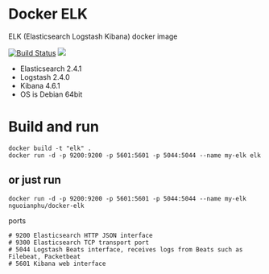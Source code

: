 # Docker ELK

ELK (Elasticsearch Logstash Kibana) docker image

[![Build Status](https://travis-ci.org/nguoianphu/docker-elk.svg?branch=master)](https://travis-ci.org/nguoianphu/docker-elk) [![](https://images.microbadger.com/badges/image/nguoianphu/docker-elk.svg)](http://microbadger.com/images/nguoianphu/docker-elk "Get your own image badge on microbadger.com")

- Elasticsearch 2.4.1
- Logstash 2.4.0
- Kibana 4.6.1
- OS is Debian 64bit

# Build and run
    
    docker build -t "elk" .
    docker run -d -p 9200:9200 -p 5601:5601 -p 5044:5044 --name my-elk elk
    
## or just run
    
    docker run -d -p 9200:9200 -p 5601:5601 -p 5044:5044 --name my-elk nguoianphu/docker-elk

ports

    # 9200 Elasticsearch HTTP JSON interface
    # 9300 Elasticsearch TCP transport port
    # 5044 Logstash Beats interface, receives logs from Beats such as Filebeat, Packetbeat
    # 5601 Kibana web interface
